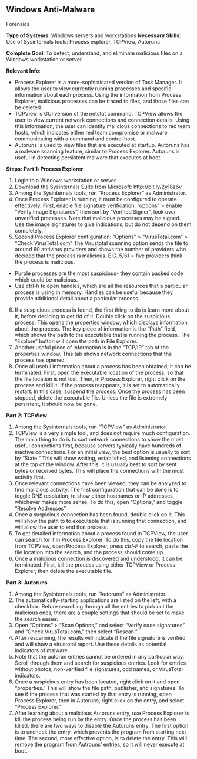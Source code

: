 ## Windows Anti-Malware
Forensics


**Type of Systems**: Windows servers and workstations
**Necessary Skills**: Use of Sysinternals tools: Process explorer, TCPView, Autoruns

**Complete Goal**: To detect, understand, and eliminate malicious files on a Windows workstation or server.

**Relevant Info**:  
  - Process Explorer is a more-sophisticated version of Task Manager. It allows the
user to view currently running processes and specific information about each process.
Using the information from Process Explorer, malicious processes can be traced to files,
and those files can be deleted.  
  - TCPView is GUI version of the netstat command. TCPView allows the user to view
current network connections and connection details. Using this information, the
user can identify malicious connections to red team hosts, which indicates either
red team compromise or malware communicating with a command and control host.  
  - Autoruns is used to view files that are executed at startup. Autoruns has a
malware scanning feature, similar to Process Explorer. Autoruns is useful in
detecting persistent malware that executes at boot.  

**Steps:**
**Part 1: Process Explorer**
1. Login to a Windows workstation or server.
2. Download the Sysinternals Suite from Microsoft: http://bit.ly/2y18z6v
3. Among the Sysinternals tools, run “Process Explorer” as Administrator.
4. Once Process Explorer is running, it must be configured to operate effectively.
First, enable file signature verification: “options” > enable “Verify Image Signatures”,
then sort by “Verified Signer”, look over unverified processes. Note that malicious
processes may be signed. Use the image signatures to give indications, but do not depend
on them completely.
5. Second Process Explorer configuration: “Options” > “VirusTotal.com” >
“Check VirusTotal.com” The Virustotal scanning option sends the file to around
60 antivirus providers and shows the number of providers who decided that the process
is malicious. E.G. 5/61 = five providers think the process is malicious.
- Purple processes are the most suspicious- they contain packed code which could
be malicious.
- Use ctrl-h to open handles, which are all the resources that a particular
process is using in memory. Handles can be useful because they provide additional
detail about a particular process.
6. If a suspicious process is found, the first thing to do is learn more about it,
  before deciding to get rid of it. Double click on the suspicious process. This opens
  the properties window, which displays information about the process. The key piece of
information is the “Path” field, which shows the path to the executable that is running
the process. The “Explore” button will open the path in File Explorer.
7. Another useful piece of information is in the “TCP/IP” tab of the properties window.
  This tab shows network connections that the process has opened.
8. Once all useful information about a process has been obtained, it can be terminated.
  First, open the executable location of the process, so that the file location is not
  lost. Then, in Process Explorer, right click on the process and kill it. If the process
  reappears, it is set to automatically restart. In this case, suspend the process. Once
  the process has been stopped, delete the executable file. Unless the file is extremely
  persistent, it should now be gone.

**Part 2: TCPView**
1. Among the Sysinternals tools, run “TCPView” as Administrator.
2. TCPView is a very simple tool, and does not require much configuration. The main
thing to do is to sort network connections to show the most useful connections first,
because servers typically have hundreds of inactive connections. For an initial view, the
best option is usually to sort by “State.” This will show waiting, established, and
listening connections at the top of the window. After this, it is usually best to sort
by sent bytes or received bytes. This will place the connections with the most activity
first.
3. Once relevant connections have been viewed, they can be analyzed to find malicious
activity. The first configuration that can be done is to toggle DNS resolution, to
show either hostnames or IP addresses, whichever makes more sense. To do this, open
“Options,” and toggle “Resolve Addresses”
4. Once a suspicious connection has been found, double click on it. This will show the
path to to executable that is running that connection, and will allow the user to end
that process.
5. To get detailed information about a process found in TCPView, the user can search for
it in Process Explorer. To do this, copy the file location from TCPView, open Process
Explorer, press _ctrl-F_ to search, paste the file location into the search, and the
process should come up.
6. Once a malicious connection is discovered and understood, it can be terminated. First,
kill the process using either TCPView or Process Explorer, then delete the executable file.

**Part 3: Autoruns**  
1. Among the Sysinternals tools, run “Autoruns” as Administrator.
2. The automatically-starting applications are listed on the left, with a checkbox.
Before searching through all the entries to pick out the malicious ones, there are
a couple settings that should be set to make the search easier.
3. Open “Options” > “Scan Options,” and select “Verify code signatures” and “Check
VirusTotal.com,” then select “Rescan.”
4. After rescanning, the results will indicate if the file signature is verified and
will show a virustotal report. Use these details as potential indicators of malware.
5. Note that the autorun entries cannot be ordered in any particular way. Scroll
through them and search for suspicious entries. Look for entries without photos,
non-verified file signatures, odd names, or VirusTotal indicators.
6. Once a suspicious entry has been located, right click on it and open “properties.”
This will show the file path, publisher, and signatures. To see if the process that was
started by that entry is running, open Process Explorer, then in Autoruns, right click on
the entry, and select “Process Explorer.”
7. After learning about a malicious Autoruns entry, use Process Explorer to kill the
process being run by the entry. Once the process has been killed, there are two ways to
disable the Autoruns entry. The first option is to uncheck the entry, which prevents the
program from starting next time. The second, more effective option, is to delete the
entry. This will remove the program from Autrouns’ entries, so it will never execute at
boot.














